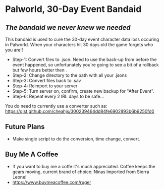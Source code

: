 # Palworld, 30-Day Event Bandaid
## _The bandaid we never knew we needed_

This bandaid is used to cure the 30-day event character data loss occuring in Palworld. When your characters hit 30 days old the game forgets who you are!!

- Step-1: Convert files to .json. Need to use the back-up from before the event happened, so unfortunately you're going to see a bit of a rollback but few hours better then <insert hours here>.
- Step-2: Change directory to the path with all your .jsons
- Step-3: Convert files back to .sav
- Step-4: Reimport to your server
- Step-5: Turn server on, confirm, create new backup for "After Event".
- Step-6: Repeat every 2 IRL days to be safe...

You do need to currently use a converter such as: https://gist.github.com/cheahjs/300239464dd84fe6902893b6b9250fd0

## Future Plans

- Make single script to do the conversion, time change, convert.

## Buy Me A Coffee
- If you want to buy me a coffe it's much appreciated. Coffee keeps the gears moving, current brand of choice: Ninas Imported from Sierra Leone! 
- https://www.buymeacoffee.com/ruger
